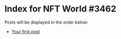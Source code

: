 # Index for NFT World #3462
Posts will be displayed in the order below:

- [Your first post](./001-first.md)

